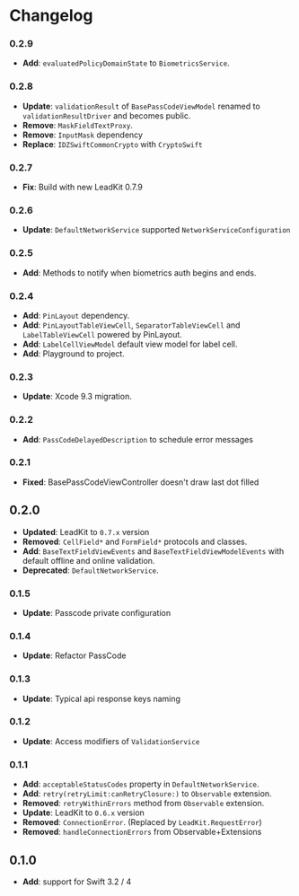 # Changelog

### 0.2.9
- **Add**: `evaluatedPolicyDomainState` to `BiometricsService`.

### 0.2.8
- **Update**: `validationResult` of `BasePassCodeViewModel` renamed to `validationResultDriver` and becomes public.
- **Remove**: `MaskFieldTextProxy`.
- **Remove**: `InputMask` dependency
- **Replace**: `IDZSwiftCommonCrypto` with `CryptoSwift`

### 0.2.7

- **Fix**: Build with new LeadKit 0.7.9

### 0.2.6

- **Update**: `DefaultNetworkService` supported `NetworkServiceConfiguration`

### 0.2.5

- **Add**: Methods to notify when biometrics auth begins and ends.

### 0.2.4
- **Add**: `PinLayout` dependency.
- **Add**: `PinLayoutTableViewCell`, `SeparatorTableViewCell` and `LabelTableViewCell` powered by PinLayout.
- **Add**: `LabelCellViewModel` default view model for label cell.
- **Add**: Playground to project.

### 0.2.3
- **Update**: Xcode 9.3 migration.

### 0.2.2
- **Add**: `PassCodeDelayedDescription` to schedule error messages

### 0.2.1
- **Fixed**: BasePassCodeViewController doesn't draw last dot filled

## 0.2.0
- **Updated**: LeadKit to `0.7.x` version
- **Removed**: `CellField*` and `FormField*` protocols and classes.
- **Add**: `BaseTextFieldViewEvents` and `BaseTextFieldViewModelEvents` with default offline and online validation.
- **Deprecated**: `DefaultNetworkService`.

### 0.1.5
- **Update**: Passcode private configuration

### 0.1.4
- **Update**: Refactor PassCode

### 0.1.3
- **Update**: Typical api response keys naming

### 0.1.2
- **Update**: Access modifiers of `ValidationService`

### 0.1.1

- **Add**: `acceptableStatusCodes` property in `DefaultNetworkService`.
- **Add**: `retry(retryLimit:canRetryClosure:)` to `Observable` extension.
- **Removed**: `retryWithinErrors` method from `Observable` extension.
- **Update**: LeadKit to `0.6.x` version
- **Removed**: `ConnectionError`. (Replaced by `LeadKit.RequestError`)
- **Removed**: `handleConnectionErrors` from Observable+Extensions


## 0.1.0

- **Add**: support for Swift 3.2 / 4

